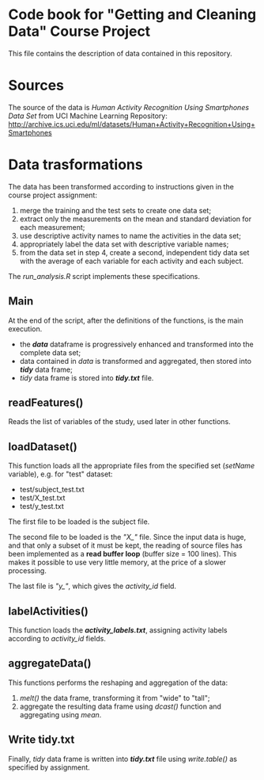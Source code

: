# Code book for "Getting and Cleaning Data" Course Project

This file contains the description of data contained in this repository.

# Sources

The source of the data is *Human Activity Recognition Using Smartphones Data Set* from UCI Machine Learning Repository:
http://archive.ics.uci.edu/ml/datasets/Human+Activity+Recognition+Using+Smartphones

# Data trasformations

The data has been transformed according to instructions given in the course project assignment:

1. merge the training and the test sets to create one data set;
2. extract only the measurements on the mean and standard deviation for each measurement;
3. use descriptive activity names to name the activities in the data set;
4. appropriately label the data set with descriptive variable names;
5. from the data set in step 4, create a second, independent tidy data set with the average of each variable for each activity and each subject.

The *run_analysis.R* script implements these specifications.

## Main

At the end of the script, after the definitions of the functions, is the main execution.

- the ***data*** dataframe is progressively enhanced and transformed into the complete data set;
- data contained in *data* is transformed and aggregated, then stored into ***tidy*** data frame;
- *tidy* data frame is stored into ***tidy.txt*** file.

## readFeatures()

Reads the list of variables of the study, used later in other functions.

## loadDataset()

This function loads all the appropriate files from the specified set (*setName* variable), e.g. for "test" dataset:

- test/subject_test.txt
- test/X_test.txt
- test/y_test.txt

The first file to be loaded is the subject file.

The second file to be loaded is the *"X_"* file. Since the input data is huge, and that only a subset of it must be kept, the reading of source files has been implemented as a **read buffer loop** (buffer size = 100 lines). This makes it possible to use very little memory, at the price of a slower processing.

The last file is *"y_"*, which gives the *activity_id* field.

## labelActivities()

This function loads the ***activity_labels.txt***, assigning activity labels according to *activity_id* fields.

## aggregateData()

This functions performs the reshaping and aggregation of the data:

1. *melt()* the data frame, transforming it from "wide" to "tall";
2. aggregate the resulting data frame using *dcast()* function and aggregating using *mean*.

## Write tidy.txt

Finally, *tidy* data frame is written into ***tidy.txt*** file using *write.table()* as specified by assignment.